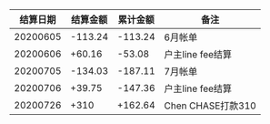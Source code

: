 结算日期|结算金额|累计金额|备注
---|---|---|---
20200605|-113.24|-113.24|6月帐单
20200606|+60.16|-53.08|户主line fee结算
20200705|-134.03|-187.11|7月帐单
20200706|+39.75|-147.36|户主line fee结算
20200726|+310|+162.64|Chen CHASE打款310
